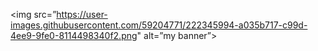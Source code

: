 <img src=”https://user-images.githubusercontent.com/59204771/222345994-a035b717-c99d-4ee9-9fe0-8114498340f2.png" alt=”my banner”>
